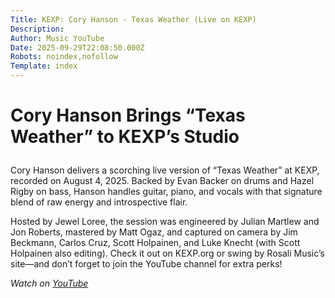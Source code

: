```yaml
---
Title: KEXP: Cory Hanson - Texas Weather (Live on KEXP)
Description: 
Author: Music YouTube
Date: 2025-09-29T22:08:50.000Z
Robots: noindex,nofollow
Template: index
---
```

<h1>
  
  
  Cory Hanson Brings “Texas Weather” to KEXP’s Studio
</h1>

<p>Cory Hanson delivers a scorching live version of “Texas Weather” at KEXP, recorded on August 4, 2025. Backed by Evan Backer on drums and Hazel Rigby on bass, Hanson handles guitar, piano, and vocals with that signature blend of raw energy and introspective flair.</p>

<p>Hosted by Jewel Loree, the session was engineered by Julian Martlew and Jon Roberts, mastered by Matt Ogaz, and captured on camera by Jim Beckmann, Carlos Cruz, Scott Holpainen, and Luke Knecht (with Scott Holpainen also editing). Check it out on KEXP.org or swing by Rosali Music’s site—and don’t forget to join the YouTube channel for extra perks!</p>

<p><em>Watch on <a href="https://www.youtube.com/watch?v=S6r4HIz6_6c" rel="noopener noreferrer">YouTube</a></em></p>

